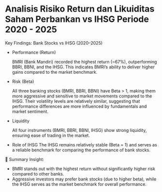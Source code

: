 # Analisis Risiko Return dan Likuiditas Saham Perbankan vs IHSG Periode 2020 - 2025

Key Findings: Bank Stocks vs IHSG (2020–2025)
- Performance (Return)

  BMRI (Bank Mandiri) recorded the highest return (~67%), outperforming BBRI, BBNI, and the IHSG.
  This indicates BMRI’s ability to deliver higher gains compared to the market benchmark.

- Risk (Beta)

  All three banking stocks (BMRI, BBRI, BBNI) have Beta > 1, making them more aggressive and sensitive to market movements compared to the IHSG.
  Their volatility levels are relatively similar, suggesting that performance differences are more influenced by fundamentals and market sentiment.

- Liquidity

  All four instruments (BMRI, BBRI, BBNI, IHSG) show strong liquidity, ensuring ease of trading in the market.

- Role of IHSG
  The IHSG remains relatively stable (Beta = 1) and serves as a reliable benchmark for comparing the performance of bank stocks.

📌 Summary Insight:

- BMRI stands out with the highest return without significantly higher risk compared to other banks.
- Aggressive investors may prefer bank stocks (due to higher beta), while the IHSG serves as the market benchmark for overall performance.
